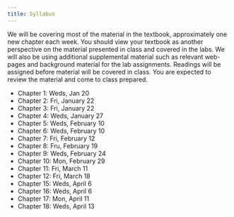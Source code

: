 ```yaml
---
title: Syllabus
---
```


We will be covering most of the material in the textbook, approximately
one new chapter each week. You should view your textbook as another
perspective on the material presented in class and covered in the labs.
We will also be using additional supplemental material such as relevant
web-pages and background material for the lab assignments. Readings will
be assigned before material will be covered in class. You are expected
to review the material and come to class prepared.

* Chapter 1: Weds, Jan 20
* Chapter 2: Fri, January 22
* Chapter 3: Fri, January 22
* Chapter 4: Weds, January 27
* Chapter 5: Weds, February 10
* Chapter 6: Weds, February 10
* Chapter 7: Fri, February 12
* Chapter 8: Fru, February 19
* Chapter 9: Weds, February 24
* Chapter 10: Mon, February 29
* Chapter 11: Fri, March 11
* Chapter 12: Fri, March 18
* Chapter 15: Weds, April 6
* Chapter 16: Weds, April 6
* Chapter 17: Mon, April 11
* Chapter 18: Weds, April 13
